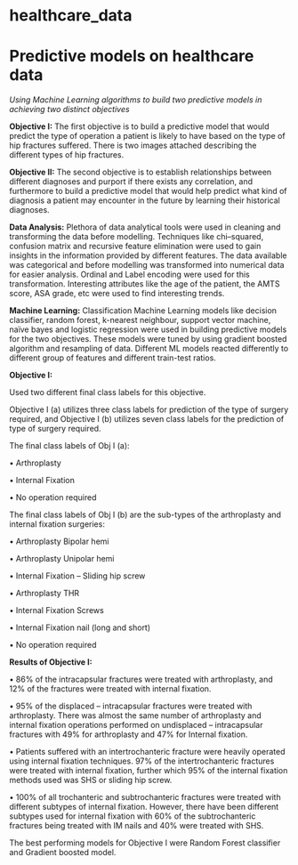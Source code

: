 # healthcare_data
# **Predictive models on healthcare data**
*Using Machine Learning algorithms to build two predictive models in achieving two distinct objectives*

**Objective I:**
The first objective is to build a predictive model that would predict the type of operation a patient is likely to have based on the type of hip fractures suffered. There is two images attached describing the different types of hip fractures.

**Objective II:**
The second objective is to establish relationships between different diagnoses and purport if there exists any correlation, and furthermore to build a predictive model that would help predict what kind of diagnosis a patient may encounter in the future by learning their historical diagnoses.

**Data Analysis:**
Plethora of data analytical tools were used in cleaning and transforming the data before modelling. Techniques like chi–squared, confusion matrix and recursive feature elimination were used to gain insights in the information provided by different features. The data available was categorical and before modelling was transformed into numerical data for easier analysis. Ordinal and Label encoding were used for this transformation. Interesting attributes like the age of the patient, the AMTS score, ASA grade, etc were used to find interesting trends.

**Machine Learning:**
Classification Machine Learning models like decision classifier, random forest, k-nearest neighbour, support vector machine, naïve bayes and logistic regression were used in building predictive models for the two objectives. These models were tuned by using gradient boosted algorithm and resampling of data. Different ML models reacted differently to different group of features and different train-test ratios.

**Objective I:**

Used two different final class labels for this objective.

Objective I (a) utilizes three class labels for prediction of the type of surgery required, and Objective I (b) utilizes seven class labels for the prediction of type of surgery required.

The final class labels of Obj I (a):

•	Arthroplasty

•	Internal Fixation

•	No operation required



The final class labels of Obj I (b) are the sub-types of the arthroplasty and internal fixation surgeries:

•	Arthroplasty Bipolar hemi

•	Arthroplasty Unipolar hemi

•	Internal Fixation – Sliding hip screw

•	Arthroplasty THR

•	Internal Fixation Screws

•	Internal Fixation nail (long and short)

•	No operation required

**Results of Objective I:**

•	86% of the intracapsular fractures were treated with arthroplasty, and 12% of the fractures were treated with internal fixation.

•	95% of the displaced – intracapsular fractures were treated with arthroplasty. There was almost the same number of arthroplasty and internal fixation operations performed on undisplaced – intracapsular fractures with 49% for arthroplasty and 47% for Internal fixation.

•	Patients suffered with an intertrochanteric fracture were heavily operated using internal fixation techniques. 97% of the intertrochanteric fractures were treated with internal fixation, further which 95% of the internal fixation methods used was SHS or sliding hip screw.

•	100% of all trochanteric and subtrochanteric fractures were treated with different subtypes of internal fixation. However, there have been different subtypes used for internal fixation with 60% of the subtrochanteric fractures being treated with IM nails and 40% were treated with SHS.

The best performing models for Objective I were Random Forest classifier and Gradient boosted model.
